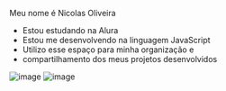 Meu nome é Nicolas Oliveira
- Estou estudando na Alura
- Estou me desenvolvendo na linguagem JavaScript
- Utilizo esse espaço para minha organização e
- compartilhamento dos meus projetos desenvolvidos

![image](https://media.tenor.com/sN9VZgtiV70AAAAi/yin-and-yang.gif) ![image](https://media1.tenor.com/m/hcY6CN5Jf_EAAAAC/vai-corinthians-timao.gif)    
